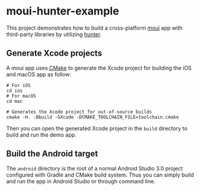 # moui-hunter-example

This project demonstrates how to build a cross-platform [moui](https://github.com/ollix/moui) app with third-party libraries by utilizing [hunter](https://github.com/ruslo/hunter).

## Generate Xcode projects

A moui app uses [CMake](https://cmake.org) to generate the Xcode project for
building the iOS and macOS app as follow:

    # For iOS
    cd ios
    # For macOS
    cd mac

    # Generates the Xcode project for out-of-source builds
    cmake -H. -Bbuild -GXcode -DCMAKE_TOOLCHAIN_FILE=toolchain.cmake

Then you can open the generated Xcode project in the `build` directory to build
and run the demo app.

## Build the Android target

The `android` directory is the root of a normal Android Studio 3.0 project configured with Gradle and CMake build system. Thus you can simply build and
run the app in Android Studio or through command line.
